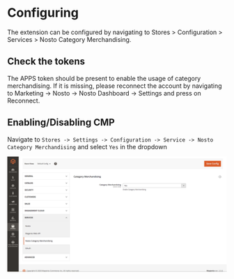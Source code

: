# Configuring

The extension can be configured by navigating to Stores &gt; Configuration &gt; Services &gt; Nosto Category Merchandising.

## Check the tokens

The APPS token should be present to enable the usage of category merchandising. If it is missing, please reconnect the account by navigating to Marketing -&gt; Nosto -&gt; Nosto Dashboard -&gt; Settings and press on Reconnect.

## Enabling/Disabling CMP

Navigate to `Stores -> Settings -> Configuration -> Service -> Nosto Category Merchandising` and select `Yes` in the dropdown

![](../../.gitbook/assets/cmp1.png)

